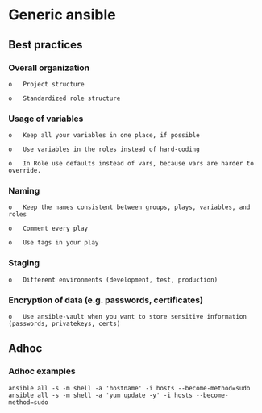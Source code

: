 # Generic ansible 

## Best practices 

### Overall organization

    o	Project structure
    
    o	Standardized role structure


### Usage of variables

    o	Keep all your variables in one place, if possible

    o	Use variables in the roles instead of hard-coding

    o	In Role use defaults instead of vars, because vars are harder to override.


### Naming

    o	Keep the names consistent between groups, plays, variables, and roles

    o	Comment every play

    o	Use tags in your play


### Staging

    o	Different environments (development, test, production) 


### Encryption of data (e.g. passwords, certificates)

    o	Use ansible-vault when you want to store sensitive information (passwords, privatekeys, certs)




## Adhoc
### Adhoc examples
```
ansible all -s -m shell -a 'hostname' -i hosts --become-method=sudo
ansible all -s -m shell -a 'yum update -y' -i hosts --become-method=sudo
```
